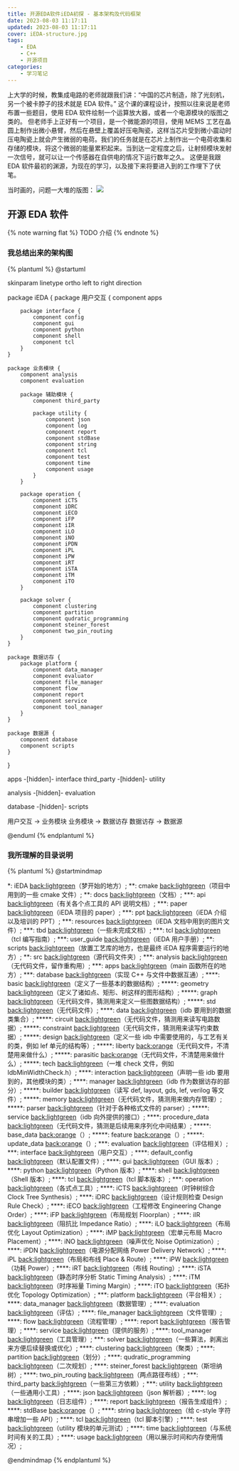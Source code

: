 ```yaml
---
title: 开源EDA软件iEDA初探 - 基本架构及代码框架
date: 2023-08-03 11:17:11
updated: 2023-08-03 11:17:11
cover: iEDA-structure.jpg
tags:
    - EDA
    - C++
    - 开源项目
categories:
    - 学习笔记
---
```


上大学的时候，教集成电路的老师就跟我们讲：“中国的芯片制造，除了光刻机，另一个被卡脖子的技术就是 EDA 软件。”
这个课的课程设计，按照以往来说是老师布置一些题目，使用 EDA 软件绘制一个运算放大器，或者一个电源模块的版图之类的。
但老师手上正好有一个项目，是一个微能源的项目，使用 MEMS 工艺在晶圆上制作出微小悬臂，然后在悬壁上覆盖好压电陶瓷，这样当芯片受到微小震动时压电陶瓷上就会产生微弱的电荷。我们的任务就是在芯片上制作出一个电荷收集和存储的模块，将这个微弱的能量累积起来。当到达一定程度之后，让射频模块发射一次信号，就可以让一个传感器在自供电的情况下运行数年之久。
这便是我跟 EDA 软件最初的渊源，为现在的学习，以及接下来将要进入到的工作埋下了伏笔。

当时画的，问题一大堆的版图：
![](asic.jpg)

## 开源 EDA 软件

{% note warning flat %}
TODO 介绍
{% endnote %}

### 我总结出来的架构图

{% plantuml %}
@startuml

skinparam linetype ortho
left to right direction

package iEDA {
    package 用户交互 {
        component apps

        package interface {
            component config
            component gui
            component python
            component shell
            component tcl
        }
    }

    package 业务模块 {
        component analysis
        component evaluation

        package 辅助模块 {
            component third_party

            package utility {
                component json
                component log
                component report
                component stdBase
                component string
                component tcl
                component test
                component time
                component usage
            }
        }

        package operation {
            component iCTS
            component iDRC
            component iECO
            component iFP
            component iIR
            component iLO
            component iNO
            component iPDN
            component iPL
            component iPW
            component iRT
            component iSTA
            component iTM
            component iTO
        }

        package solver {
            component clustering
            component partition
            component qudratic_programming
            component steiner_forest
            component two_pin_routing
        }
    }

    package 数据访存 {
        package platform {
            component data_manager
            component evaluator
            component file_manager
            component flow
            component report
            component service
            component tool_manager
        }
    }

    package 数据源 {
        component database
        component scripts
    }
}

apps -[hidden]- interface
third_party -[hidden]- utility

analysis -[hidden]- evaluation

database -[hidden]- scripts

用户交互 -> 业务模块
业务模块 -> 数据访存
数据访存 -> 数据源

@enduml
{% endplantuml %}

### 我所理解的目录说明

{% plantuml %}
@startmindmap

*: iEDA 
<back:lightgreen>（梦开始的地方）</back>;
**: cmake 
<back:lightgreen>（项目中用到的一些 cmake 文件）</back>;
**: docs 
<back:lightgreen>（文档）</back>;
***: api 
<back:lightgreen>（有关各个点工具的 API 说明文档）</back>;
***: paper 
<back:lightgreen>（iEDA 项目的 paper）</back>;
***: ppt 
<back:lightgreen>（iEDA 介绍以及培训的 PPT）</back>;
***: resources 
<back:lightgreen>（iEDA 文档中用到的图片文件）</back>;
***: tbd 
<back:lightgreen>（一些未完成文档）</back>;
***: tcl 
<back:lightgreen>（tcl 编写指南）</back>;
***: user_guide 
<back:lightgreen>（iEDA 用户手册）</back>;
**: scripts 
<back:lightgreen>（放置工艺库的地方，也是最终 iEDA 程序需要运行的地方）</back>;
**: src 
<back:lightgreen>（源代码文件夹）</back>;
***: analysis 
<back:lightgreen>（无代码文件，留作重构用）</back>;
***: apps 
<back:lightgreen>（main 函数所在的地方）</back>;
***: database 
<back:lightgreen>（实现 C++ 与文件中数据互通）</back>;
****: basic 
<back:lightgreen>（定义了一些基本的数据结构）</back>;
*****: geometry 
<back:lightgreen>（定义了诸如点、矩形、树这样的图形结构）</back>;
*****: graph 
<back:lightgreen>（无代码文件，猜测用来定义一些图数据结构）</back>;
*****: std 
<back:lightgreen>（无代码文件）</back>;
****: data 
<back:lightgreen>（idb 要用到的数据类集合）</back>;
*****: circuit 
<back:lightgreen>（无代码文件，猜测用来读写电路数据）</back>;
*****: constraint 
<back:lightgreen>（无代码文件，猜测用来读写约束数据）</back>;
*****: design 
<back:lightgreen>（定义一些 idb 中需要使用的，与工艺有关的类，例如 lef 单元的结构等）</back>;
*****: liberty 
<back:orange>（无代码文件，不清楚用来做什么）</back>;
*****: parasitic 
<back:orange>（无代码文件，不清楚用来做什么）</back>;
*****: tech 
<back:lightgreen>（一堆 check 文件，例如 IdbMinWidthCheck.h）</back>;
****: interaction 
<back:lightgreen>（声明一些 idb 要用到的，其他模块的类）</back>;
****: manager 
<back:lightgreen>（idb 作为数据访存的部分）</back>;
*****: builder 
<back:lightgreen>（读写 def, layout, gds, lef, verilog 等文件）</back>;
*****: memory 
<back:lightgreen>（无代码文件，猜测用来做内存管理）</back>;
*****: parser 
<back:lightgreen>（针对于各种格式文件的 parser）</back>;
*****: service 
<back:lightgreen>（idb 向外提供的接口）</back>;
****: procedure_data 
<back:lightgreen>（无代码文件，猜测是后续用来序列化中间结果）</back>;
*****: base_data 
<back:orange>（）</back>;
*****: feature 
<back:orange>（）</back>;
*****: update_data 
<back:orange>（）</back>;
***: evaluation 
<back:lightgreen>（评估相关）</back>;
***: interface 
<back:lightgreen>（用户交互）</back>;
****: default_config 
<back:lightgreen>（默认配置文件）</back>;
****: gui 
<back:lightgreen>（GUI 版本）</back>;
****: python 
<back:lightgreen>（Python 版本）</back>;
****: shell 
<back:lightgreen>（Shell 版本）</back>;
****: tcl 
<back:lightgreen>（tcl 脚本版本）</back>;
***: operation 
<back:lightgreen>（各式点工具）</back>;
****: iCTS 
<back:lightgreen>（时钟树综合 Clock Tree Synthesis）</back>;
****: iDRC 
<back:lightgreen>（设计规则检查 Design Rule Check）</back>;
****: iECO 
<back:lightgreen>（工程修改 Engineering Change Order）</back>;
****: iFP 
<back:lightgreen>（布局规划 Floorplan）</back>;
****: iIR 
<back:lightgreen>（阻抗比 Impedance Ratio）</back>;
****: iLO 
<back:lightgreen>（布局优化 Layout Optimization）</back>;
****: iMP 
<back:lightgreen>（宏单元布局 Macro Placement）</back>;
****: iNO 
<back:lightgreen>（噪声优化 Noise Optimization）</back>;
****: iPDN 
<back:lightgreen>（电源分配网络 Power Delivery Network）</back>;
****: iPL 
<back:lightgreen>（布局和布线 Place & Route）</back>;
****: iPW 
<back:lightgreen>（功耗 Power）</back>;
****: iRT 
<back:lightgreen>（布线 Routing）</back>;
****: iSTA 
<back:lightgreen>（静态时序分析 Static Timing Analysis）</back>;
****: iTM 
<back:lightgreen>（时序裕量 Timing Margin）</back>;
****: iTO 
<back:lightgreen>（拓扑优化 Topology Optimization）</back>;
***: platform 
<back:lightgreen>（平台相关）</back>;
****: data_manager 
<back:lightgreen>（数据管理）</back>;
****: evaluation 
<back:lightgreen>（评估）</back>;
****: file_manager 
<back:lightgreen>（文件管理）</back>;
****: flow 
<back:lightgreen>（流程管理）</back>;
****: report 
<back:lightgreen>（报告管理）</back>;
****: service 
<back:lightgreen>（提供的服务）</back>;
****: tool_manager 
<back:lightgreen>（工具管理）</back>;
***: solver 
<back:lightgreen>（一些算法，剥离出来方便后续替换或优化）</back>;
****: clustering 
<back:lightgreen>（聚类）</back>;
****: partition 
<back:lightgreen>（划分）</back>;
****: qudratic_programming 
<back:lightgreen>（二次规划）</back>;
****: steiner_forest 
<back:lightgreen>（斯坦纳树）</back>;
****: two_pin_routing 
<back:lightgreen>（两点路径布线）</back>;
***: third_party 
<back:lightgreen>（一些第三方依赖）</back>;
***: utility 
<back:lightgreen>（一些通用小工具）</back>;
****: json 
<back:lightgreen>（json 解析器）</back>;
****: log 
<back:lightgreen>（日志组件）</back>;
****: report 
<back:lightgreen>（报告生成组件）</back>;
****: stdBase 
<back:orange>（）</back>;
****: string 
<back:lightgreen>（给 c-style 字符串增加一些 API）</back>;
****: tcl 
<back:lightgreen>（tcl 脚本引擎）</back>;
****: test 
<back:lightgreen>（utility 模块的单元测试）</back>;
****: time 
<back:lightgreen>（与系统时间有关的工具）</back>;
****: usage 
<back:lightgreen>（用以展示时间和内存使用情况）</back>;

@endmindmap
{% endplantuml %}
